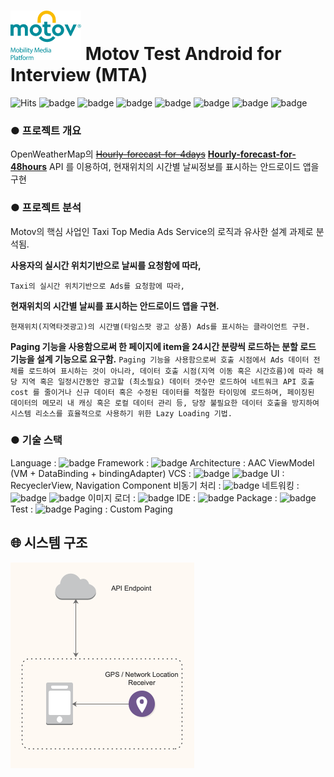 # ![MotovLogo](images/motov-ci-small.png) Motov Test Android for Interview (MTA)



![Hits](https://hits.seeyoufarm.com/api/count/incr/badge.svg?url=https%3A%2F%2Fgithub.com%2Fababqq%2Fmotov-test-android&count_bg=%2379C83D&title_bg=%23555555&icon=&icon_color=%23E7E7E7&title=hits&edge_flat=false) ![badge](https://img.shields.io/github/languages/count/ababqq/motov-test-android) ![badge](https://img.shields.io/github/languages/top/ababqq/motov-test-android) ![badge](https://img.shields.io/github/languages/code-size/ababqq/motov-test-android) ![badge](https://img.shields.io/github/repo-size/ababqq/motov-test-android) ![badge](https://img.shields.io/github/issues/ababqq/motov-test-android) ![badge](https://img.shields.io/github/issues-closed/ababqq/motov-test-android) ![badge](https://img.shields.io/github/last-commit/ababqq/motov-test-android)


### ● 프로젝트 개요
OpenWeatherMap의 ~~[Hourly-forecast-for-4days](https://openweathermap.org/api/hourlyVO-forecast)~~
**[Hourly-forecast-for-48hours](https://openweathermap.org/api/one-call-api)** API 를 이용하여, 현재위치의 시간별 날씨정보를 표시하는 안드로이드 앱을 구현


### ● 프로젝트 분석
Motov의 핵심 사업인 Taxi Top Media Ads Service의 로직과 유사한 설계 과제로 분석됨.

**사용자의 실시간 위치기반으로 날씨를 요청함에 따라,**

`Taxi의 실시간 위치기반으로 Ads를 요청함에 따라,`

**현재위치의 시간별 날씨를 표시하는 안드로이드 앱을 구현.**

`현재위치(지역타겟광고)의 시간별(타임스팟 광고 상품) Ads를 표시하는 클라이언트 구현.`

**Paging 기능을 사용함으로써 한 페이지에 item을 24시간 분량씩 로드하는 분할 로드 기능을 설계 기능으로 요구함.**
`Paging 기능을 사용함으로써 호출 시점에서 Ads 데이터 전체를 로드하여 표시하는 것이 아니라, 데이터 호출 시점(지역 이동 혹은 시간흐름)에 따라 해당 지역 혹은 일정시간동안 광고할 (최소필요) 데이터 갯수만 로드하여 네트워크 API 호출 cost 를 줄이거나 신규 데이터 혹은 수정된 데이터를 적절한 타이밍에 로드하며, 페이징된 데이터의 메모리 내 캐싱 혹은 로컬 데이터 관리 등, 당장 불필요한 데이터 호출을 방지하여 시스템 리소스를 효율적으로 사용하기 위한 Lazy Loading 기법.`

### ● 기술 스택

Language : ![badge](https://img.shields.io/badge/Language-Java8-007396?logo=Java)
Framework : ![badge](https://img.shields.io/badge/Framework-Android-3DDC84?logo=Android)
Architecture : AAC ViewModel (VM + DataBinding + bindingAdapter)
VCS : ![badge](https://img.shields.io/badge/SCM-Github-181717?logo=Github) ![badge](https://img.shields.io/badge/SCM-Git-F05032?logo=Git)
UI : RecyeclerView, Navigation Component
비동기 처리 : ![badge](https://img.shields.io/badge/Library-RxJava2-b7178b)
네트워킹 : ![badge](https://img.shields.io/badge/Library-Retrofit2-47b984) ![badge](https://img.shields.io/badge/Library-okHttp3-009485) 
이미지 로더 : ![badge](https://img.shields.io/badge/Library-Glide-21baa2)
IDE : ![badge](https://img.shields.io/badge/IDE-Android_Studio-3DDC84?logo=Android-Studio) 
Package : ![badge](https://img.shields.io/badge/Package-Gradle-02303A?logo=Gradle)
Test : ![badge](https://img.shields.io/badge/Library-Espresso-946e59)
Paging : Custom Paging

## :globe_with_meridians: 시스템 구조
![아키텍처](images/architecture.png)